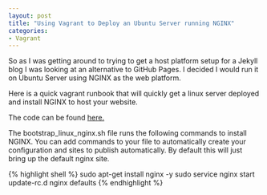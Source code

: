 ```yaml
---
layout: post
title: "Using Vagrant to Deploy an Ubuntu Server running NGINX"
categories:
- Vagrant
---
```

So as I was getting around to trying to get a host platform setup for a Jekyll blog I was looking at an alternative to GitHub Pages. I decided I would run it on Ubuntu Server using NGINX as the web platform.

Here is a quick vagrant runbook that will quickly get a linux server deployed and install NGINX to host your website.

The code can be found [here.](https://github.com/dstamen/Vagrant/tree/master/jekyll-nginx)

The bootstrap_linux_nginx.sh file runs the following commands to install NGINX. You can add commands to your file to automatically create your configuration and sites to publish automatically. By default this will just bring up the default nginx site.

{% highlight shell %}
sudo apt-get install nginx -y
sudo service nginx start
update-rc.d nginx defaults
{% endhighlight %}
